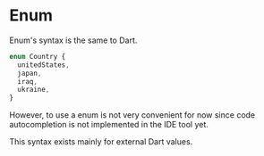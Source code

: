 # Enum

Enum's syntax is the same to Dart.

```javascript
enum Country {
  unitedStates,
  japan,
  iraq,
  ukraine,
}
```

However, to use a enum is not very convenient for now since code autocompletion is not implemented in the IDE tool yet.

This syntax exists mainly for external Dart values.
